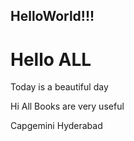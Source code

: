 ## HelloWorld!!!
# Hello ALL

Today is a beautiful day

Hi All
Books are very useful

Capgemini Hyderabad


